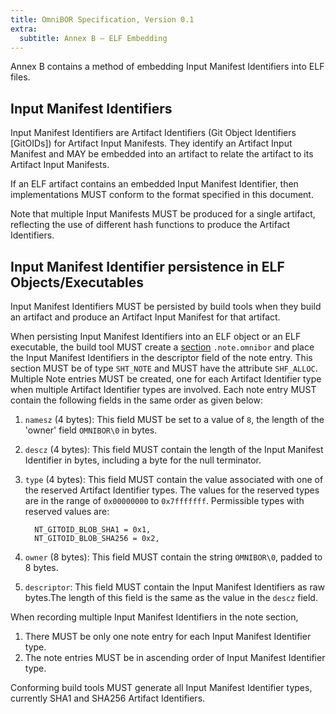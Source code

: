 ```yaml
---
title: OmniBOR Specification, Version 0.1
extra:
  subtitle: Annex B — ELF Embedding
---
```


Annex B contains a method of embedding Input Manifest Identifiers into ELF
files.

## Input Manifest Identifiers

Input Manifest Identifiers are Artifact Identifiers (Git Object Identifiers
\[GitOIDs\]) for Artifact Input Manifests. They identify an Artifact Input
Manifest and MAY be embedded into an artifact to relate the artifact to its
Artifact Input Manifests.

If an ELF artifact contains an embedded Input Manifest Identifier, then
implementations MUST conform to the format specified in this document.

Note that multiple Input Manifests MUST be produced for a single artifact,
reflecting the use of different hash functions to produce the Artifact
Identifiers.

## Input Manifest Identifier persistence in ELF Objects/Executables

Input Manifest Identifiers MUST be persisted by build tools when they build
an artifact and produce an Artifact Input Manifest for that artifact.

When persisting Input Manifest Identifiers into an ELF object or an ELF
executable, the build tool MUST create a [section][elf_section]
`.note.omnibor` and place the Input Manifest Identifiers in the descriptor
field of the note entry. This section MUST be of type `SHT_NOTE` and MUST have
the attribute `SHF_ALLOC`. Multiple Note entries MUST be created, one for each
Artifact Identifier type when multiple Artifact Identifier types are involved.
Each note entry MUST contain the following fields in the same order as given
below:

1. `namesz` (4 bytes): This field MUST be set to a value of `8`, the length of
   the 'owner' field `OMNIBOR\0` in bytes.
2. `descz` (4 bytes): This field MUST contain the length of the Input Manifest
   Identifier in bytes, including a byte for the null terminator.
3. `type` (4 bytes): This field MUST contain the value associated with one of
   the reserved Artifact Identifier types. The values for the reserved types
   are in the range of `0x00000000` to `0x7fffffff`. Permissible types with
   reserved values are:

   ```
	 NT_GITOID_BLOB_SHA1 = 0x1,
	 NT_GITOID_BLOB_SHA256 = 0x2,
   ```

4. `owner` (8 bytes): This field MUST contain the string `OMNIBOR\0`, padded to
   8 bytes.
5. `descriptor`: This field MUST contain the Input Manifest Identifiers as raw
   bytes.The length of this field is the same as the value in the `descz` field.

When recording multiple Input Manifest Identifiers in the note section,

1. There MUST be only one note entry for each Input Manifest Identifier type.
2. The note entries MUST be in ascending order of Input Manifest Identifier
   type.

Conforming build tools MUST generate all Input Manifest Identifier types,
currently SHA1 and SHA256 Artifact Identifiers.

[elf_section]: https://refspecs.linuxfoundation.org/LSB_3.0.0/LSB-PDA/LSB-PDA.junk/sections.html
